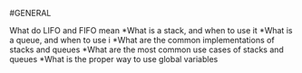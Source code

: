 ﻿#GENERAL

 What do LIFO and FIFO mean
      *What is a stack, and when to use it
      *What is a queue, and when to use i
      *What are the common implementations of stacks and queues
      *What are the most common use cases of stacks and queues
      *What is the proper way to use global variables

